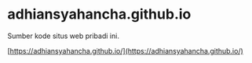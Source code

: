 # adhiansyahancha.github.io
Sumber kode situs web pribadi ini.

[https://adhiansyahancha.github.io/](https://adhiansyahancha.github.io/)
